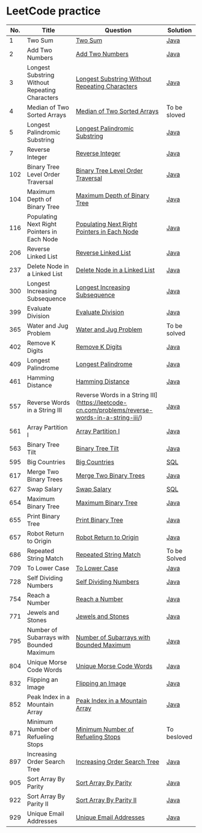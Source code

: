 # LeetCode practice 
| No.  | Title       | Question      | Solution|
| ---- | ----------- | ------------- | ------- |
|1|Two Sum|[Two Sum](https://leetcode.com/problems/add-two-numbers) | [Java](https://github.com/falcoco/leetcode/blob/master/TwoSum/Solution.java)|
|2|Add Two Numbers|[Add Two Numbers](https://leetcode.com/problems/add-two-numbers) | [Java](https://github.com/falcoco/leetcode/blob/master/AddTwoNumbers/AddTwoNumbers.java)|
|3|Longest Substring Without Repeating Characters|[Longest Substring Without Repeating Characters](https://leetcode.com/problems/longest-substring-without-repeating-characters)|[Java](https://github.com/falcoco/leetcode/blob/master/LongestSubstringWithoutRepeatingCharacters/LongestSubstring.java)|
|4|Median of Two Sorted Arrays|[Median of Two Sorted Arrays](https://leetcode.com/problems/median-of-two-sorted-arrays)|To be sloved|
|5|Longest Palindromic Substring|[Longest Palindromic Substring](https://leetcode.com/problems/longest-palindromic-substring)|[Java](https://github.com/falcoco/leetcode/blob/master/LongestPalindromicSubstring/Solution.java)|
|7|Reverse Integer|[Reverse Integer](https://leetcode-cn.com/problems/reverse-integer/)|[Java](https://github.com/falcoco/leetcode/blob/master/ReverseInteger/Solution.java)|
|102|Binary Tree Level Order Traversal|[Binary Tree Level Order Traversal](https://leetcode.com/problems/binary-tree-level-order-traversal/)|[Java](https://github.com/falcoco/leetcode/blob/master/BinaryTreeLevelOrderTraversal/Solution.java)|
|104|Maximum Depth of Binary Tree|[Maximum Depth of Binary Tree](https://leetcode.com/problems/maximum-depth-of-binary-tree)|[Java](https://github.com/falcoco/leetcode/blob/master/MaximumDepthofBinaryTree/Solution.java)|
|116|Populating Next Right Pointers in Each Node|[Populating Next Right Pointers in Each Node](https://leetcode.com/problems/populating-next-right-pointers-in-each-node)|[Java](https://github.com/falcoco/leetcode/blob/master/PopulatingNextRightPointersinEachNode/Solution.java)|
|206|Reverse Linked List|[Reverse Linked List](https://leetcode-cn.com/problems/reverse-linked-list/)|[Java](https://github.com/falcoco/leetcode/blob/master/ReverseLinkedList/Solution.java)|
|237|Delete Node in a Linked List|[Delete Node in a Linked List](https://leetcode-cn.com/problems/delete-node-in-a-linked-list/)|[Java](https://github.com/falcoco/leetcode/blob/master/DeleteNodeInALinkedList/Solution.java)|
|300|Longest Increasing Subsequence|[Longest Increasing Subsequence](https://leetcode.com/problems/longest-increasing-subsequence/)|[Java](https://github.com/falcoco/leetcode/blob/master/LongestIncreasingSubsequence/Solution.java)|
|399|Evaluate Division|[Evaluate Division](https://leetcode.com/problems/evaluate-division)|[Java](https://github.com/falcoco/leetcode/blob/master/EvaluateDivision/Solution.java)|
|365|Water and Jug Problem|[Water and Jug Problem](https://leetcode.com/problems/water-and-jug-problem)|To be solved|
|402|Remove K Digits|[Remove K Digits](https://leetcode.com/problems/remove-k-digits)|[Java](https://github.com/falcoco/leetcode/blob/master/RemoveKDigits/Solution.java)|
|409|Longest Palindrome|[Longest Palindrome](https://leetcode.com/problems/longest-palindrome)|[Java](https://github.com/falcoco/leetcode/blob/master/LongestPalindrome/Solution.java)|
|461|Hamming Distance|[Hamming Distance](https://leetcode.com/problems/hamming-distance/)|[Java](https://github.com/falcoco/leetcode/blob/master/HammingDistance/Solution.java)|
|557|Reverse Words in a String III|Reverse Words in a String III](https://leetcode-cn.com/problems/reverse-words-in-a-string-iii/)|[Java](https://github.com/falcoco/leetcode/blob/master/ReverseWordsInAStringIII/Solution.java)|
|561|Array Partition I|[Array Partition I](https://leetcode.com/problems/array-partition-i/)|[Java](https://github.com/falcoco/leetcode/blob/master/ArrayPartitionI/Solution.java)|
|563|Binary Tree Tilt|[Binary Tree Tilt](https://leetcode.com/problems/binary-tree-tilt) | [Java](https://github.com/falcoco/leetcode/blob/master/BinaryTreeTilt/Solution.java)|
|595|Big Countries|[Big Countries](https://leetcode.com/problems/big-countries)|[SQL](https://github.com/falcoco/leetcode/blob/master/BigCountries/Solution.sql)|
|617|Merge Two Binary Trees|[Merge Two Binary Trees](https://leetcode.com/problems/merge-two-binary-trees/)|[Java](https://github.com/falcoco/leetcode/blob/master/MergeTwoBinaryTrees/Solution.java)|
|627|Swap Salary|[Swap Salary](https://leetcode.com/problems/swap-salary/)|[SQL](https://github.com/falcoco/leetcode/blob/master/SwapSalary/Solution.sql)|
|654|Maximum Binary Tree|[Maximum Binary Tree](https://leetcode.com/problems/maximum-binary-tree)|[Java](https://github.com/falcoco/leetcode/blob/master/MaximumBinaryTree/Solution.java)|
|655|Print Binary Tree|[Print Binary Tree](https://leetcode.com/problems/print-binary-tree)|[Java](https://github.com/falcoco/leetcode/blob/master/PrintBinaryTree/Solution.java)|
|657|Robot Return to Origin|[Robot Return to Origin](https://leetcode.com/problems/robot-return-to-origin)|[Java](https://github.com/falcoco/leetcode/blob/master/RobotReturntoOrigin/Solution.java)|
|686|Repeated String Match|[Repeated String Match](https://leetcode.com/problems/repeated-string-match)|To be Solved|
|709|To Lower Case|[To Lower Case](https://leetcode.com/problems/to-lower-case)|[Java](https://github.com/falcoco/leetcode/blob/master/ToLowerCase/Solution.java)|
|728|Self Dividing Numbers|[Self Dividing Numbers](https://leetcode.com/problems/self-dividing-numbers/)|[Java](https://github.com/falcoco/leetcode/blob/master/SelfDividingNumbers/Solution.java)|
|754|Reach a Number|[Reach a Number](https://leetcode.com/problems/reach-a-number/)|[Java](https://github.com/falcoco/leetcode/blob/master/ReachANumber/Solution.java)|
|771|Jewels and Stones|[Jewels and Stones](https://leetcode.com/problems/jewels-and-stones)|[Java](https://github.com/falcoco/leetcode/blob/master/JewelsAndStones/Solution.java)|
|795|Number of Subarrays with Bounded Maximum|[Number of Subarrays with Bounded Maximum](https://leetcode.com/problems/number-of-subarrays-with-bounded-maximum)|[Java](https://github.com/falcoco/leetcode/blob/master/NumberofSubarrayswithBoundedMaximum/Solution.java)|
|804|Unique Morse Code Words|[Unique Morse Code Words](https://leetcode.com/problems/unique-morse-code-words)|[Java](https://github.com/falcoco/leetcode/blob/master/UniqueMorseCodeWords/Solution.java)|
|832|Flipping an Image|[Flipping an Image](https://leetcode.com/problems/flipping-an-image/)|[Java](https://github.com/falcoco/leetcode/blob/master/FlippingAnImage/Solution.java)|
|852|Peak Index in a Mountain Array|[Peak Index in a Mountain Array](https://leetcode.com/problems/peak-index-in-a-mountain-array)|[Java](https://github.com/falcoco/leetcode/blob/master/PeakIndexInAMountainArray/Solution.java)|
|871|Minimum Number of Refueling Stops|[Minimum Number of Refueling Stops](https://leetcode.com/problems/minimum-number-of-refueling-stops)|To besloved|
|897|Increasing Order Search Tree|[Increasing Order Search Tree](https://leetcode.com/problems/increasing-order-search-tree)|[Java](https://github.com/falcoco/leetcode/blob/master/IncreasingOrderSearchTree/Solution.java)|
|905|Sort Array By Parity|[Sort Array By Parity](https://leetcode.com/problems/sort-array-by-parity)|[Java](https://github.com/falcoco/leetcode/blob/master/SortArrayByParity/Solution.java)|
|922|Sort Array By Parity II|[Sort Array By Parity II](https://leetcode.com/problems/sort-array-by-parity-ii/)|[Java](https://github.com/falcoco/leetcode/blob/master/SortArrayByParityII/Solution.java)|
|929|Unique Email Addresses|[Unique Email Addresses](https://leetcode.com/problems/unique-email-addresses)|[Java](https://github.com/falcoco/leetcode/blob/master/UniqueEmailAddress/Solution.java)|
